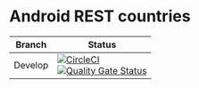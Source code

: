 # Android REST countries


Branch | Status
------------ | -------------
Develop |[![CircleCI](https://circleci.com/gh/valueadd-poland/Rest-Countries-Android/tree/develop.svg?style=shield)](https://circleci.com/gh/valueadd-poland/Rest-Countries-Android/tree/develop) <br>  [![Quality Gate Status](https://sonarcloud.io/api/project_badges/measure?project=valueadd-poland_Rest-Countries-Android&metric=alert_status)](https://sonarcloud.io/dashboard?id=valueadd-poland_Rest-Countries-Android)
